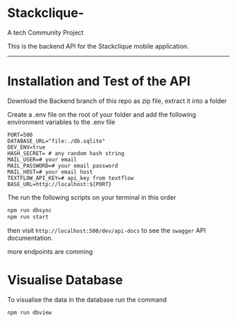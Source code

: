 # Stackclique-

A tech Community Project

This is the backend API for the Stackclique mobile application.

---

# Installation and Test of the API

Download the Backend branch of this repo as zip file, extract it into a folder

Create a .env file on the root of your folder and add the following environment variables to the .env file

```env
PORT=500
DATABASE_URL="file:./db.sqlite"
DEV_ENV=true
HASH_SECRET= # any random hash string
MAIL_USER=# your email
MAIL_PASSWORD=# your email password
MAIL_HOST=# your email host
TEXTFLOW_API_KEY=# api_key from textflow
BASE_URL=http://localhost:${PORT}
```

The run the following scripts on your terminal in this order

```cmd
npm run dbsync
npm run start
```

then visit `http://localhost:500/dev/api-docs` to see the `swagger` API documentation.

more endpoints are comming

# Visualise Database

To visualise the data in the database run the command

```cmd
npm run dbview
```
